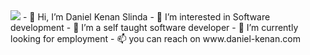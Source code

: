 <img src="https://giphy.com/embed/ZDTbix65Me1YDNLDF3" />
- 👋 Hi, I’m Daniel Kenan Slinda
- 👀 I’m interested in Software development
- 🌱 I’m a self taught software developer
- 💞️ I’m currently looking for employment
- 📫 you can reach on www.daniel-kenan.com
<!---
Im a highly enthusiatic individual with great problem solving skills
--->
